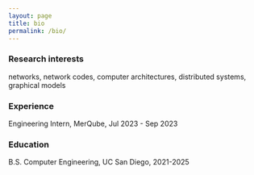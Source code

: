 ```yaml
---
layout: page
title: bio
permalink: /bio/
---
```


### Research interests
networks, network codes, computer architectures, distributed systems, graphical models

### Experience
Engineering Intern, MerQube, Jul 2023 - Sep 2023

### Education
<!--M.S. Electrical and Computer Engineering, UC San Diego, 2026-2027
- Research area: Communication Theory and Systems
- Thesis:
- Advisor: Prof.-->

B.S. Computer Engineering, UC San Diego, 2021-2025